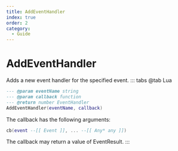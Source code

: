 ```yaml
---
title: AddEventHandler
index: true
order: 2
category:
  - Guide
---
```


# AddEventHandler
Adds a new event handler for the specified event.
::: tabs
@tab Lua
```lua
--- @param eventName string
--- @param callback function
--- @return number EventHandler
AddEventHandler(eventName, callback)
```
The callback has the following arguments:
```lua
cb(event --[[ Event ]], ... --[[ Any* any ]])
```
The callback may return a value of EventResult.
:::